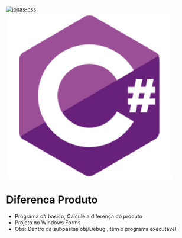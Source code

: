 
<a href="#">
<img align="center"  alt="jonas-css" height ="500" width ="450" src ="https://user-images.githubusercontent.com/25933386/116760987-d6706c00-a9ec-11eb-9e2e-7dd29296c4c3.jpg" style="max-width: 100%;"></img>
</a>

<a href="#">
<img align="center"  alt="jonas-C#" height ="450" width ="450" src ="https://raw.githubusercontent.com/devicons/devicon/master/icons/csharp/csharp-original.svg" style="max-width: 100%;"></img>
</a>

# Diferenca Produto
- Programa c# basico, Calcule a diferença do produto
- Projeto no  Windows Forms
- Obs: Dentro da subpastas obj/Debug , tem o programa executavel
